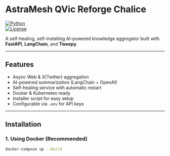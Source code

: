 # AstraMesh QVic Reforge Chalice

[![Python](https://img.shields.io/badge/python-3.11-blue)](https://www.python.org/)  
[![License](https://img.shields.io/badge/license-MIT-green)](LICENSE)

A self-healing, self-installing AI-powered knowledge aggregator built with **FastAPI**, **LangChain**, and **Tweepy**.

---

## Features
- Async Web & X(Twitter) aggregation
- AI-powered summarization (LangChain + OpenAI)
- Self-healing service with automatic restart
- Docker & Kubernetes ready
- Installer script for easy setup
- Configurable via `.env` for API keys

---

## Installation

### 1. Using Docker (Recommended)
```bash
docker-compose up --build